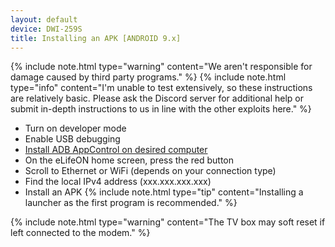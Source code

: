 ```yaml
---
layout: default
device: DWI-259S
title: Installing an APK [ANDROID 9.x]
---
```


{% include note.html type="warning" content="We aren't responsible for damage caused by third party programs." %}
{% include note.html type="info" content="I'm unable to test extensively, so these instructions are relatively basic. Please ask the Discord server for additional help or submit in-depth instructions to us in line with the other exploits here." %}

- Turn on developer mode
- Enable USB debugging
- [Install ADB AppControl on desired computer](https://adbappcontrol.com/)
- On the eLifeON home screen, press the red button
- Scroll to Ethernet or WiFi (depends on your connection type)
- Find the local IPv4 address (xxx.xxx.xxx.xxx)
- Install an APK
{% include note.html type="tip" content="Installing a launcher as the first program is recommended." %}

{% include note.html type="warning" content="The TV box may soft reset if left connected to the modem." %}